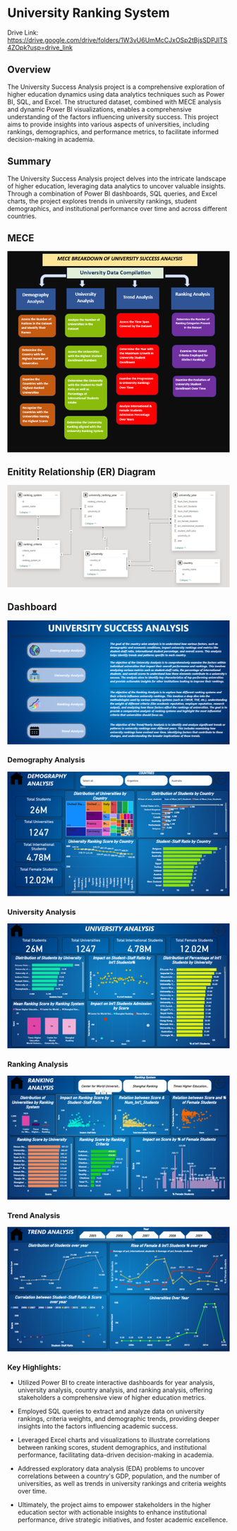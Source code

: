 # University Ranking System

Drive Link: https://drive.google.com/drive/folders/1W3vU6UmMcCJxOSp2tBjsSDPJlTS4ZOpk?usp=drive_link

## Overview
The University Success Analysis project is a comprehensive exploration of higher education dynamics using data analytics techniques such as Power BI, SQL, and Excel. The structured dataset, combined with MECE analysis and dynamic Power BI visualizations, enables a comprehensive understanding of the factors influencing university success. This project aims to provide insights into various aspects of universities, including rankings, demographics, and performance metrics, to facilitate informed decision-making in academia.

## Summary
The University Success Analysis project delves into the intricate landscape of higher education, leveraging data analytics to uncover valuable insights. Through a combination of Power BI dashboards, SQL queries, and Excel charts, the project explores trends in university rankings, student demographics, and institutional performance over time and across different countries.

## MECE
![image](https://github.com/Manav-Mishra-DA/University-Success-Analysis/blob/main/Assets/MECE.png)

## Enitity Relationship (ER) Diagram
![image](https://github.com/Manav-Mishra-DA/University-Success-Analysis/blob/main/Assets/Data%20Model.png)

## Dashboard
![image](https://github.com/Manav-Mishra-DA/University-Success-Analysis/blob/main/Assets/Index.png)

### Demography Analysis
![image](https://github.com/Manav-Mishra-DA/University-Success-Analysis/blob/main/Assets/Demography%20Analysis.png)

### University Analysis
![image](https://github.com/Manav-Mishra-DA/University-Success-Analysis/blob/main/Assets/University%20Analysis.png)

### Ranking Analysis
![image](https://github.com/Manav-Mishra-DA/University-Success-Analysis/blob/main/Assets/Ranking%20Analysis.png)

### Trend Analysis
![image](https://github.com/Manav-Mishra-DA/University-Success-Analysis/blob/main/Assets/Trend%20Analysis.png)

### Key Highlights:
+ Utilized Power BI to create interactive dashboards for year analysis, university analysis, country analysis, and ranking analysis, offering stakeholders a comprehensive view of higher education metrics.
  
+ Employed SQL queries to extract and analyze data on university rankings, criteria weights, and demographic trends, providing deeper insights into the factors influencing academic success.
  
+ Leveraged Excel charts and visualizations to illustrate correlations between ranking scores, student demographics, and institutional performance, facilitating data-driven decision-making in academia.
  
+ Addressed exploratory data analysis (EDA) problems to uncover correlations between a country's GDP, population, and the number of universities, as well as trends in university rankings and criteria weights over time.
  
+ Ultimately, the project aims to empower stakeholders in the higher education sector with actionable insights to enhance institutional performance, drive strategic initiatives, and foster academic excellence.
